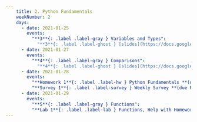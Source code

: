 ```yaml
---
    title: 2. Python Fundamentals
    weekNumber: 2
    days:
      - date: 2021-01-25
        events:
          "**3**{: .label .label-gray } Variables and Types":
            "**3**{: .label .label-ghost } [slides](https://docs.google.com/presentation/d/1CLTb64qMuVUOiYZH6Il_qVJPQq3dc1llJimauBfgD_s/edit?usp=sharing) • [code](https://datahub.berkeley.edu/hub/user-redirect/git-sync?repo=https://github.com/surajrampure/data-94-sp21&subPath=lecture/lec03/lec03.ipynb) • [code HTML](resources/assets/lecture/lec03/lec03.html) • [QC](https://edstem.org/us/courses/3251/lessons/7743/slides/37528) • extra: [CIT 3.2](https://www.inferentialthinking.com/chapters/03/2/Names.html), [4.2](https://www.inferentialthinking.com/chapters/04/2/Strings.html); [SPR 5](https://cs.stanford.edu/people/nick/py/python-var.html)"
      - date: 2021-01-27
        events:
          "**4**{: .label .label-gray } Comparisons":
            "**4**{: .label .label-ghost } [slides](https://docs.google.com/presentation/d/1NsbDVHIq6Tdc8GM38pmnKLkXLcwFgsnXCai2Y9mgzas/edit#slide=id.p) • [code](https://datahub.berkeley.edu/hub/user-redirect/git-sync?repo=https://github.com/surajrampure/data-94-sp21&subPath=lecture/lec04/lec04.ipynb) • [code HTML](resources/assets/lecture/lec04/lec04.html) • [QC](https://edstem.org/us/courses/3251/lessons/7749/slides/37552)"
      - date: 2021-01-28
        events:
          "**Homework 1**{: .label .label-hw } Python Fundamentals **(due Feb. 3)**":
          "**Survey 1**{: .label .label-survey } Weekly Survey **(due Feb. 3)**":
      - date: 2021-01-29
        events:
          "**5**{: .label .label-gray } Functions":
          "**Lab 1**{: .label .label-lab } Functions, Help with Homework 1":
---
```

